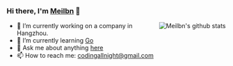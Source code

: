 ### Hi there, I'm [Meilbn](https://meilbn.com) 👋

<a href="https://github.com/anuraghazra/github-readme-stats"><img align="right" src="https://github-readme-stats.anuraghazra1.vercel.app/api?username=meilbn&show_icons=true" alt="Meilbn's github stats" /></a>

- 🔭 I’m currently working on a company in Hangzhou.
- 🌱 I’m currently learning [Go](https://github.com/golang/go)
- 💬 Ask me about anything [here](https://github.com/meilbn/meilbn/issues)
- 📫 How to reach me: codingallnight@gmail.com
